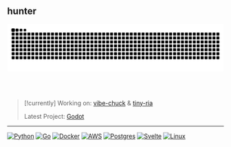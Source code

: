 ## hunter

<picture>
  <source media="(prefers-color-scheme: dark)" srcset="https://raw.githubusercontent.com/hunterjsb/hunterjsb/output/github-contribution-grid-snake-dark.svg">
  <source media="(prefers-color-scheme: light)" srcset="https://raw.githubusercontent.com/hunterjsb/hunterjsb/output/github-contribution-grid-snake.svg">
  <img alt="github contribution grid snake animation" src="https://raw.githubusercontent.com/hunterjsb/hunterjsb/output/github-contribution-grid-snake.svg">
</picture>

<br><br>

> [!currently] 
> Working on: [vibe-chuck](https://github.com/we-be/vibe-chuck) & [tiny-ria](https://github.com/hunterjsb/tiny-ria)  
>
> Latest Project: [Godot](https://hunterjsb/zed-planetscale-mcp)

--- 
<p align="left">
<a href="https://www.python.org/" target="_blank" rel="noreferrer"><img src="https://raw.githubusercontent.com/danielcranney/readme-generator/main/public/icons/skills/python-colored.svg" width="36" height="36" alt="Python" /></a>
<a href="https://developer.apple.com/swift/" target="_blank" rel="noreferrer"><img src="https://raw.githubusercontent.com/danielcranney/readme-generator/main/public/icons/skills/go-colored.svg" width="36" height="36" alt="Go" /></a>
<a href="https://www.typescriptlang.org/" target="_blank" rel="noreferrer"><img src="https://raw.githubusercontent.com/danielcranney/readme-generator/main/public/icons/skills/docker-colored.svg" width="36" height="36" alt="Docker" /></a>
<a href="https://www.mongodb.com/" target="_blank" rel="noreferrer"><img src="https://raw.githubusercontent.com/danielcranney/readme-generator/main/public/icons/skills/aws-colored.svg" width="36" height="36" alt="AWS" /></a>
<a href="https://firebase.google.com/" target="_blank" rel="noreferrer"><img src="https://raw.githubusercontent.com/danielcranney/readme-generator/main/public/icons/skills/postgresql-colored.svg" width="36" height="36" alt="Postgres" /></a>
<a href="https://www.tensorflow.org/" target="_blank" rel="noreferrer"><img src="https://raw.githubusercontent.com/danielcranney/readme-generator/main/public/icons/skills/svelte-colored.svg" width="36" height="36" alt="Svelte" /></a>
<a href="https://www.figma.com/" target="_blank" rel="noreferrer"><img src="https://raw.githubusercontent.com/danielcranney/readme-generator/main/public/icons/skills/linux-colored.svg" width="36" height="36" alt="Linux" /></a>
</p>
